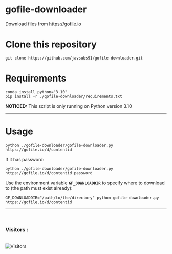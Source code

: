 # gofile-downloader
Download files from https://gofile.io
# Clone this repository
```
git clone https://github.com/javsubs91/gofile-downloader.git
```

# Requirements
```
conda install python="3.10"
pip install -r ./gofile-downloader/requirements.txt
```
**NOTICED:** This script is only running on Python version 3.10
___
# Usage
```
python ./gofile-downloader/gofile-downloader.py https://gofile.io/d/contentid
```

If it has password:
```
python ./gofile-downloader/gofile-downloader.py https://gofile.io/d/contentid password
```

Use the environment variable **`GF_DOWNLOADDIR`** to specify where to download to (the
path must exist already):
```
GF_DOWNLOADDIR="/path/to/the/directory" python gofile-downloader.py https://gofile.io/d/contentid

```



___




<br>

<h3>Visitors :</h3>
<br>
<img src="https://profile-counter.glitch.me/gofiledownloader/count.svg" alt="Visitors">

